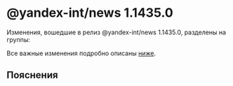 # @yandex-int/news 1.1435.0

<!-- ЧЕЛОВЕЧЕСКОЕ ВСТУПЛЕНИЕ -->

Изменения, вошедшие в релиз @yandex-int/news 1.1435.0, разделены на группы:

Все важные изменения подробно описаны [ниже](#Пояснения).

## Пояснения

